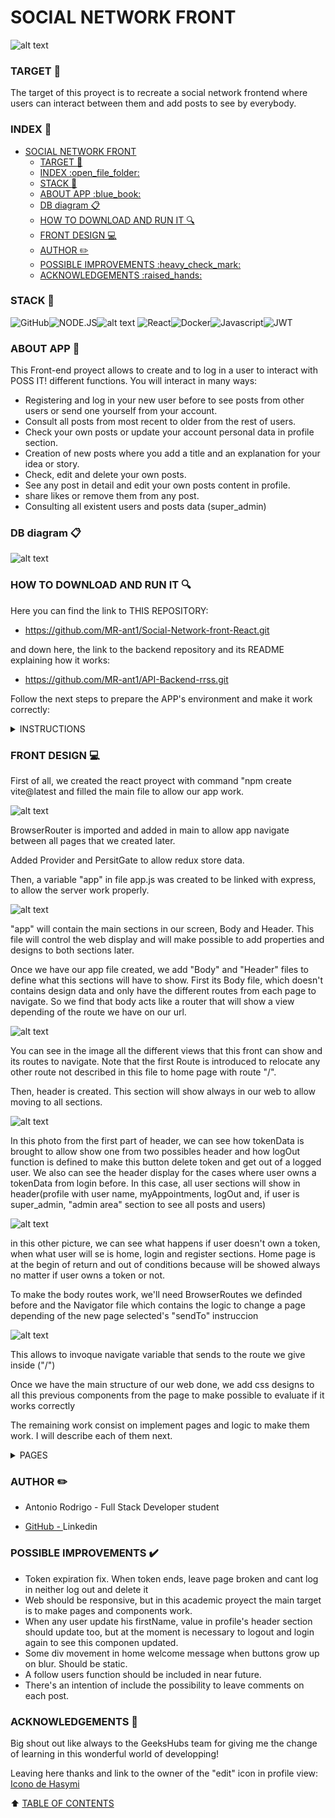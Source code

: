 # SOCIAL NETWORK FRONT

![alt text](img/READMEHeadPic.jpg)

### TARGET :dart:
The target of this proyect is to recreate a social network frontend where users can interact between them and add posts to see by everybody.

### INDEX :open_file_folder: 
- [SOCIAL NETWORK FRONT](#social-network-front)
    - [TARGET :dart:](#target-dart)
    - [INDEX :open\_file\_folder:](#index-open_file_folder)
    - [STACK :wrench:](#stack-wrench)
    - [ABOUT APP :blue\_book:](#about-app-blue_book)
    - [DB diagram :clipboard:](#db-diagram-clipboard)
    - [HOW TO DOWNLOAD AND RUN IT :mag:](#how-to-download-and-run-it-mag)
    - [FRONT DESIGN :computer:](#front-design-computer)
    - [AUTHOR :pencil2:](#author-pencil2)
    - [POSSIBLE IMPROVEMENTS :heavy\_check\_mark:](#possible-improvements-heavy_check_mark)
    - [ACKNOWLEDGEMENTS :raised\_hands:](#acknowledgements-raised_hands)

### STACK :wrench:
<img src="https://img.shields.io/badge/GitHub-100000?style=for-the-badge&logo=github&logoColor=white" alt="GitHub" /><img src="https://img.shields.io/badge/Node.js-43853D?style=for-the-badge&logo=node.js&logoColor=white" alt="NODE.JS" />![alt text](image.png)
<img src="https://camo.githubusercontent.com/6c3957842901e5baa389f3bb8758c8966683333b28493013062fcab5fab645e7/68747470733a2f2f696d672e736869656c64732e696f2f62616467652f52656163742d3230323332413f7374796c653d666f722d7468652d6261646765266c6f676f3d7265616374266c6f676f436f6c6f723d363144414642" alt="React"><img src="https://img.shields.io/badge/DOCKER-2020BF?style=for-the-badge&logo=docker&logoColor=white" alt="Docker"/><img src="https://camo.githubusercontent.com/0f98e0edc3ae47a19fac8a8679ba0a4f678ed9872c18771cb53f493b21ddaf90/68747470733a2f2f696d672e736869656c64732e696f2f62616467652f6a61766173636970742d4546443831443f7374796c653d666f722d7468652d6261646765266c6f676f3d6a617661736372697074266c6f676f436f6c6f723d626c61636b" alt="Javascript"/><img src="https://camo.githubusercontent.com/aac74ca85b21ed1ff4fa88dda8712fce9cddbf786bdf807231e6179f70003ac5/68747470733a2f2f696d672e736869656c64732e696f2f62616467652f4a57542d626c61636b3f7374796c653d666f722d7468652d6261646765266c6f676f3d4a534f4e253230776562253230746f6b656e73" alt="JWT">


### ABOUT APP :blue_book:

This Front-end proyect allows to create and to log in a user to interact with POSS IT! different functions. You will interact in many ways:

- Registering and log in your new user before to see posts from other users or send one yourself from your account.
- Consult all posts from most recent to older from the rest of users.
- Check your own posts or update your account personal data in profile section.
- Creation of new posts where you add a title and an explanation for your idea or story.
- Check, edit and delete your own posts.
- See any post in detail and edit your own posts content in profile.
- share likes or remove them from any post.
- Consulting all existent users and posts data (super_admin)


### DB diagram :clipboard:

![alt text](img/DBdiagram.png)

### HOW TO DOWNLOAD AND RUN IT :mag: 

Here you can find the link to THIS REPOSITORY:

- https://github.com/MR-ant1/Social-Network-front-React.git

and down here, the link to the backend repository and its README explaining how it works:

- https://github.com/MR-ant1/API-Backend-rrss.git


Follow the next steps to prepare the APP's environment and make it work correctly:

<details>
<summary>INSTRUCTIONS</summary>

 1. First install Visual Studio Code, Docker desktop and AtlasDB. Here  
   I leave the links to download each of them:
- <a href=https://code.visualstudio.com/ > Visual studio Code</a> 
- <a href=https://www.docker.com/products/docker-desktop/ > Docker</a>
- <a href=https://downloads.mysql.com/archives/workbench/ > AtlasDB</a>
  
2. Go to windows PowerShell and download an image of MySql with command:
``` bash
docker pull mongo
``` 

and then type this command to open a new container to our backend:

``` bash
docker run -d -p 27017:27017 --name mongo -v mongo_data:/data/db -e MONGO_INITDB_ROOT_USERNAME=root -e MONGO_INITDB_ROOT_PASSWORD=root mongo:latest
```

3. In docker desktop, start the container that will appear in main view by pressing play button.

4. Create a folder to the proyect, open it and execute this command in console:
``` bash
git init
```
Once we do it, Clone the repository with the command "git clone https://github.com/MR-ant1/API-Backend-rrss.git

Make same steps with another folder and clone the front repository with this link and same command: "git clone https://github.com/MR-ant1/Social-Network-front-React.git

5. Execute in terminal, in order of appaerance, the next commands in both proyects:
``` bash
npm init --y
```
``` bash
npm install
```

6. Go to the altasDB web and create a container to locate the backend data. Only introduce the link the web will provide you to fill in the MONGO URI link in the next step.

7. Create file ".env" in api backend rrss. Use sample incluided with references needed to introduce our container data and be able to run server and database.

``` bash

PORT=4001

MONGO_URI=mongodb://root:root@127.0.0.1:27017/test?authSource=admin

JWT_SECRET=SECRET
```


8. Execute seeders through command:
``` bash
npm run seed
```

With this, we'll adding our data to the Database, so we can check all data in workbrench
9.  Run the server with command:
``` bash
npm run dev
```
10.    After all this, we will have to run this same commands in the front proyect to install dependencies:
``` bash
npm i
```
``` bash
npm run dev
```
11.  The password for any user in DB is aA123456. User email is for standard user and the other is for admin account:
```bash
user@user.com
superadmin@superadmin.com
```

</details>

### FRONT DESIGN :computer:

First of all, we created the react proyect with command "npm create vite@latest and filled the main file to allow our app work.

![alt text](img/MainScreenShot.png)

BrowserRouter is imported and added in main to allow app navigate between all pages that we created later.

Added Provider and PersitGate to allow redux store data.

Then, a variable "app" in file app.js was created to be linked with express, to allow the server work properly.

![alt text](img/AppScreenShot.png)

"app" will contain the main sections in our screen, Body and Header. This file will control the web display and will make possible to add properties and designs to both sections later.

Once we have our app file created, we add "Body" and "Header" files to define what this sections will have to show. First its Body file, which doesn't contains design data and only have the different routes from each page to navigate. So we find that body acts like a router that will show a view depending of the route we have on our url.

![alt text](img/BodyScreenShot.png)

You can see in the image all the different views that this front can show and its routes to navigate. Note that the first Route is introduced to relocate any other route not described in this file to home page with route "/".

Then, header is created. This section will show always in our web to allow moving to all sections.

![alt text](img/HeaderScreenShot.png)

In this photo from the first part of header, we can see how tokenData is brought to allow show one from two possibles header and how logOut function is defined to make this button delete token and get out of a logged user. We also can see the header display for the cases where user owns a tokenData from login before. In this case, all user sections will show in header(profile with user name, myAppointments, logOut and, if user is super_admin, "admin area" section to see all posts and users)

![alt text](img/HeaderScreenshot2.png)

in this other picture, we can see what happens if user doesn't own a token, when what user will se is home, login and register sections.
Home page is at the begin of return and out of conditions because will be showed always no matter if user owns a token or not.

To make the body routes work, we'll need BrowserRoutes we definded before and the Navigator file which contains the logic to change a page depending of the new page selected's "sendTo" instruccion

![alt text](img/NavigatorScreenShot.png)

This allows to invoque navigate variable that sends to the route we give inside ("/")

Once we have the main structure of our web done, we add css designs to all this previous components from the page to make possible to evaluate if it works correctly

The remaining work consist on implement pages and logic to make them work. I will describe each of them next.

<details>
<summary>PAGES</summary>

---------------------------------------------

<details>
<summary>REGISTER</summary>

![alt text](img/RegisterLogic.png)

![alt text](img/RegisterView.png)

In register page, we create a function where first all user, error and action functions are defined, and then in the return, 4 inputs and a custom button are throwed.

![alt text](img/RegisterReturn.png)

InputHandler function make the inputs able to dinamicly change while someone types in each key value from user object. Same use from InputHandler is given to check any error when we go outside the field. Both functions are defined in our CIunput model:

![alt text](img/CInputScreenshot.png)

There are some different inputs for other views, but all works in the same way.

OnChangeFunction holds the typing change functionality and onBlurFunction, the event of check error when leaving each field.

Finally, the CButton contains "registration" function, making it run when we click in this component.

![alt text](img/CButtonScreenShot.png)

Like its done in CInput, the props are given to the button to allow introduce registration function and add some design.

-------------------------------------------

</details>

<details>
<summary>LOGIN</summary>

Login use a similar structure with a function that contains user data in an object to send to backend four fields with the same structure we prepared in there. InputHandler function and checkerror are included too for fields email and password from user.

USE THE PASSWORD aA123456 FOR ALL USERS IN DB

![alt text](img/LoginLogic.png)

![alt text](img/LoginView.png)

Same hooks and consts alike in Register are declared, and then inputhandler and checkerror for inputs.

The loginMe function sends to api.calls file the data introduced in inputs (after each field passes its checkError function), and there, LoginUser makes the conection with backend and send JSON data.

Then, if accessData is correct, backend response contains the token info that is saved into our tokenData variable in localstorage. That is how we will be able to get user,s name, id and role in other pages.

![alt text](img/LoginCall.png)

In api.calls, the function LoginUser defines a clientData variable with the required formatted data needed our backend's client. (in this case method, headers and body with inputs data from register page).

With al this functionality, Login throws two fields and a register me button, with same structure that in register.

![alt text](img/LoginReturn.png)

-----------------------------------------

</details>

<details>
<summary>PROFILE</summary>

![alt text](img/ProfileLogic.png)

![alt text](img/ProfileView.png)

Profile page works similar to login and register page throwing 3 inputs with user info bringed from database with useEffect function when page loads. The main difference is the new function Upload which sends new data typed in inputs like other ones but using a PUT method to upload values in DB.
Email field is not editable so a disabled prop were addded to not allow this action.
In the other half of the screen, post from your user appears and you can edit them or remove one by one.

-----------------------------------------

</details>

<details>
<summary>HOME</summary>

![alt text](img/HomeLogic.png)

![alt text](img/HomeView.png)

![alt text](img/HomeTokenView.png)

This page acts as the land page were user first access, and as a feed for write new posts and read the rest. If user is not logged, the view will se the first one and any act can be done excepting login and register.

Home function first part is different and doesn't need inputHandler function. We add a useEffect to run the GET services data function when loading page. getServices works almost like previous login and register functions sending data to api.calls and then to backend.

The main difference in this and other pages, is that return doesnt throw inputs. This time services Data is defined up as an empty array, and a map method is in return iterating a card for each object bringed by database with keys defined in card component previously defined in its own file:

![alt text](img/PostLogic.png)

Also each card can be liked by clicking on heart icon or ridden in detail view by clicking in card itself.

The box up in the feed is where we can create a new post with a title and a description.

-----------------------------------------

</details>

<details>
<summary>DETAIL VIEWS</summary>

In home view and profile too, you can click in cards and go to their detail page. There you'll be able to see full info from any post and, in case of profile own post, edit them. 

![alt text](img/DetailLogic.png)

![alt text](img/DetailView.png)

![alt text](img/EditDetailView.png)

---------------------------------------------------

</details>


<details>
<summary>SUPER ADMIN</summary>

It works like feed with a map iterating cards, but this time all users and posts are bringed from DB and only super_admin (access controled at beginning of function) can access.

![alt text](img/SuperAdminLogic.png)

![alt text](img/SuperAdminView.png)

---------------------------------------------------

</details>

</details>

###  AUTHOR :pencil2:
- Antonio Rodrigo - Full Stack Developer student

- <a href="https://github.com/MR-ant1">GitHub - <a>Linkedin</a>

### POSSIBLE IMPROVEMENTS :heavy_check_mark: 

- Token expiration fix. When token ends, leave page broken and cant log in neither log out and delete it
- Web should be responsive, but in this academic proyect the main target is to make pages and components work.
- When any user update his firstName, value in profile's header section should update too, but at the moment is necessary to logout and login again to see this componen updated.
- Some div movement in home welcome message when buttons grow up on blur. Should be static.
- A follow users function should be included in near future.
- There's an intention of include the possibility to leave comments on each post.

### ACKNOWLEDGEMENTS :raised_hands:
Big shout out like always to the GeeksHubs team for giving me the change of learning in this wonderful world of developping! 

Leaving here thanks and link to the owner of the "edit" icon in profile view:
<a href="https://www.freepik.es/icono/herramienta-lapiz_7310483#fromView=search&page=1&position=1&uuid=68f7fdd7-d363-4410-a8c8-88ecb178cc83">Icono de Hasymi</a>

[def]: #Acknowledgements-

:arrow_up: [TABLE OF CONTENTS](#TABLE_OF_CONTENTS-open_file_folder)